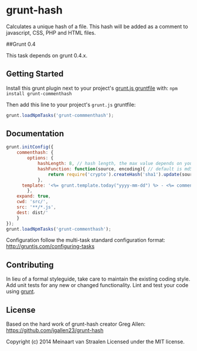 # grunt-hash

Calculates a unique hash of a file. This hash will be added as a comment to javascript, CSS, PHP and HTML files.

##Grunt 0.4

This task depends on grunt 0.4.x. 

## Getting Started
Install this grunt plugin next to your project's [grunt.js gruntfile][getting_started] with: `npm install grunt-commenthash`

Then add this line to your project's `grunt.js` gruntfile:

```javascript
grunt.loadNpmTasks('grunt-commmenthash');
```

[grunt]: http://gruntjs.com/
[getting_started]: https://github.com/gruntjs/grunt/blob/master/docs/getting_started.md

## Documentation

```javascript
grunt.initConfig({
	commenthash: {
		options: {
			hashLength: 8, // hash length, the max value depends on your hash function
			hashFunction: function(source, encoding){ // default is md5
				return require('crypto').createHash('sha1').update(source, encoding).digest('hex');
			},
      template: '<%= grunt.template.today("yyyy-mm-dd") %> - <%= commenthash.value %>' // Template for comment text, do not include comment wrapper as this is extension specific
		},
    expand: true,
    cwd: 'src/',
    src: '**/*.js',
    dest: dist/'
	}
});
grunt.loadNpmTasks('grunt-commenthash');
```

Configuration follow the multi-task standard configuration format: http://gruntjs.com/configuring-tasks


## Contributing
In lieu of a formal styleguide, take care to maintain the existing coding style. Add unit tests for any new or changed functionality. Lint and test your code using [grunt][grunt].

## License
Based on the hard work of grunt-hash creator Greg Allen: 
https://github.com/jgallen23/grunt-hash

Copyright (c) 2014 Meinaart van Straalen
Licensed under the MIT license.
